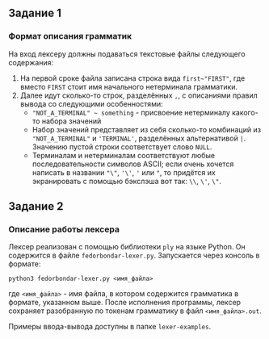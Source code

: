 ## Задание 1

### Формат описания грамматик

На вход лексеру должны подаваться текстовые файлы следующего содержания: 

1) На первой сроке файла записана строка вида `first~"FIRST"`, где вместо `FIRST` стоит 
имя начального нетерминала грамматики.
2) Далее идут сколько-то строк, разделённых `,`, с описаниями правил вывода 
со следующими особенностями:
   * `"NOT_A_TERMINAL" ~ something` - присвоение нетерминалу какого-то набора значений
   * Набор значений представляет из себя сколько-то комбинаций из `"NOT_A_TERMINAL"` и 
   `'TERMINAL'`, разделённых альтернативой `|`. Значению пустой строки соответствует 
   слово `NULL`.
   * Терминалам и нетерминалам соответствуют любые последовательности символов ASCII;
   если очень хочется написать в названии `"\"`, `'\'`, `'` или `"`, то придётся их 
   экранировать с помощью бэкслэша вот так: `\\`, `\'`, `\"`.

## Задание 2

### Описание работы лексера

Лексер реализован с помощью библиотеки `ply` на языке Python. Он содержится в файле 
`fedorbondar-lexer.py`. Запускается через консоль в формате: 

`python3 fedorbondar-lexer.py <имя_файла>`

где `<имя_файла>` - имя файла, в котором содержится грамматика в формате, указанном
выше. После исполнения программы, лексер сохраняет разобранную по токенам грамматику в 
файл `<имя_файла>.out`.

Примеры ввода-вывода доступны в папке `lexer-examples`.
